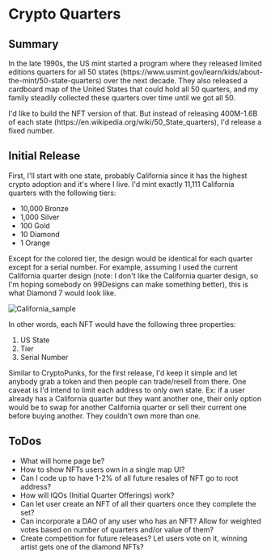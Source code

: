 <h1>Crypto Quarters</h1>
<h2>Summary</h2>
<p>In the late 1990s, the US mint started a program where they released limited editions quarters for all 50 states (https://www.usmint.gov/learn/kids/about-the-mint/50-state-quarters) over the next decade.  They also released a cardboard map of the United States that could hold all 50 quarters, and my family steadily collected these quarters over time until we got all 50.</p>

<p>I'd like to build the NFT version of that.  But instead of releasing 400M-1.6B of each state (https://en.wikipedia.org/wiki/50_State_quarters), I'd release a fixed number.</p>

<h2>Initial Release</h2>
<p>First, I'll start with one state, probably California since it has the highest crypto adoption and it's where I live.  I'd mint exactly 11,111 California quarters with the following tiers:</p>
<ul>
<li>10,000 Bronze</li>
<li>1,000 Silver</li>
<li>100 Gold</li>
<li>10 Diamond</li>
<li>1 Orange</li>
</ul>   

<p>Except for the colored tier, the design would be identical for each quarter except for a serial number.  For example, assuming I used the current California quarter design (note: I don't like the California quarter design, so I'm hoping somebody on 99Designs can make something better), this is what Diamond 7 would look like.</p>

![California_sample](https://user-images.githubusercontent.com/2104174/132264293-14c222a9-bdbe-4208-a831-3b9e6c56e32a.jpg)

<p>In other words, each NFT would have the following three properties:</p>
<ol>
<li>US State</li>
<li>Tier</li>
<li>Serial Number</li>
</ol>

Similar to CryptoPunks, for the first release, I'd keep it simple and let anybody grab a token and then people can trade/resell from there.  One caveat is I'd intend to limit each address to only own state.  Ex: if a user already has a California quarter but they want another one, their only option would be to swap for another California quarter or sell their current one before buying another.  They couldn't own more than one.

<h2> ToDos </h2>
<ul>
  <li>What will home page be?</li>
  <li>How to show NFTs users own in a single map UI?</li>
  <li>Can I code up to have 1-2% of all future resales of NFT go to root address?</li>
  <li>How will IQOs (Initial Quarter Offerings) work?</li>
  <li>Can let user create an NFT of all their quarters once they complete the set?</li>
  <li>Can incorporate a DAO of any user who has an NFT?  Allow for weighted votes based on number of quarters and/or value of them?</li>
  <li>Create competition for future releases?  Let users vote on it, winning artist gets one of the diamond NFTs?</li>
</ul>
